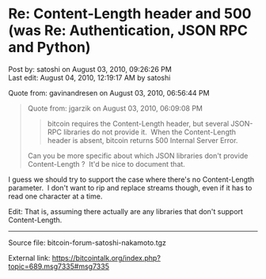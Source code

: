 # Re: Content-Length header and 500 (was Re: Authentication, JSON RPC and Python)

Post by: satoshi on August 03, 2010, 09:26:26 PM<br>
Last edit: August 04, 2010, 12:19:17 AM by satoshi

Quote from: gavinandresen on August 03, 2010, 06:56:44 PM

> Quote from: jgarzik on August 03, 2010, 06:09:08 PM
>
>> bitcoin requires the Content-Length header, but several JSON-RPC libraries do not provide it. &nbsp;When the Content-Length header is absent, bitcoin returns 500 Internal Server Error.
>
> Can you be more specific about which JSON libraries don't provide Content-Length ? &nbsp;It'd be nice to document that.

I guess we should try to support the case where there's no Content-Length parameter. &nbsp;I don't want to rip and replace streams though, even if it has to read one character at a time.

Edit: That is, assuming there actually are any libraries that don't support Content-Length.

---

Source file: bitcoin-forum-satoshi-nakamoto.tgz

External link: https://bitcointalk.org/index.php?topic=689.msg7335#msg7335
